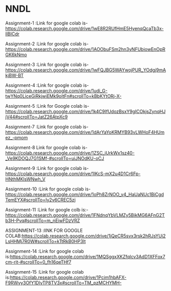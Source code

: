 # NNDL
Assignment-1
:Link for google colab is-https://colab.research.google.com/drive/1wE8R2RUfHmE5HyenqQcaTb3x-llBICdr

Assignment-2
:Link for google colab is- https://colab.research.google.com/drive/1AOObuFSm2hn3yNFUbiowEnOpRGK6kNmo

Assignment-3
:Link for google colab is-https://colab.research.google.com/drive/1wFQJBG5WAYwojPUR_YOdgj9mAkjBW-BT

Assignment-4
:Link for google colab is-https://colab.research.google.com/drive/1udi_G-twYNq0LiceGiRkjwiEMk9oItFn#scrollTo=kBbKYtORj-X-

Assignment-5
:Link for Google colab is-https://colab.research.google.com/drive/1k4C9IfUdozBsxY9gICOkjsZynqHJjV44#scrollTo=JatZ26AtpXc9

Assignment-7
:Link for google colab is-https://colab.research.google.com/drive/1dArYaYoKRMYB93vLWHoF4HUmez_-pmom

Assignment-8
Link for google colab is-https://colab.research.google.com/drive/1ZSC_iUrkWx1sz40-_Ve9KDOQJ7G1SMf-#scrollTo=uiJNOdKU-oCJ

Assignment-9
:Link for google colab is-https://colab.research.google.com/drive/1IKcS-mX2u4D1Cr6Fp-HNthMKlsWNwh_V

Assignment-10
:Link for google colab is-https://colab.research.google.com/drive/1oPh8ZrNOO_v4_HaUaNUc1BiCgdTemEYX#scrollTo=Iy2v6CREC5zj

Assignment-11
:Link for google colb is:-https://colab.research.google.com/drive/1FNdnqYbVLMZy5BikMG6AFnG2Tb3H-Pvq#scrollTo=m_nEiwFDzVRZ

ASSIGNMENT-13
:lINK FOR GOOGLE COLAB:https://colab.research.google.com/drive/1jQeCR5svx3rsk2hRJsYUi2LsHHMj7R0W#scrollTo=kTtRkB0HP3lt

Assignment-14
:Link for google colab is:https://colab.research.google.com/drive/1MQSggxXKZfqlcv3AdD1XFFox7cm-rit-#scrollTo=0_fh16qeTHf7

Assignment-15
:Link for google colab is:https://colab.research.google.com/drive/1Pcim1hbAFX-F9RWvy3OfY1DlvTP8TV3x#scrollTo=TM_pzMCHYMH-

